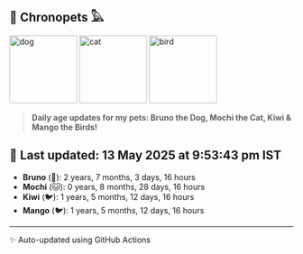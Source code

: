 ## 🐾 Chronopets 𓅓

<img src="https://media.giphy.com/media/3oriO0OEd9QIDdllqo/giphy.gif" width="120" height="120" alt="dog"> <img src="https://media.giphy.com/media/OmK8lulOMQ9XO/giphy.gif" width="120" height="120" alt="cat"> <img src="https://media.giphy.com/media/1dMNq7sH2v5i/giphy.gif" width="120" height="120" alt="bird"> 

> **Daily age updates for my pets: Bruno the Dog, Mochi the Cat, Kiwi & Mango the Birds!**

## 📅 Last updated: 13 May 2025 at 9:53:43 pm IST

- **Bruno** (🐶): 2 years, 7 months, 3 days, 16 hours
- **Mochi** (🐱): 0 years, 8 months, 28 days, 16 hours
- **Kiwi** (🐦): 1 years, 5 months, 12 days, 16 hours
- **Mango** (🐦): 1 years, 5 months, 12 days, 16 hours

---
✨ Auto-updated using GitHub Actions

